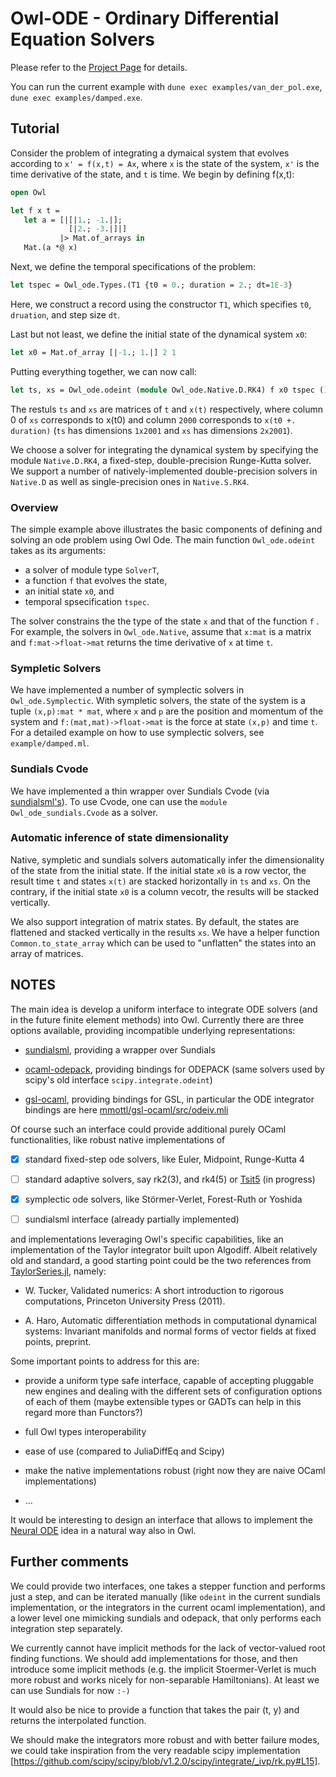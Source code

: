 # Owl-ODE - Ordinary Differential Equation Solvers

Please refer to the [Project Page](http://ocaml.xyz/project/proposal.html#project-13-differential-equation-solvers) for details.

You can run the current example with `dune exec examples/van_der_pol.exe`,  `dune exec examples/damped.exe`.

## Tutorial

Consider the problem of integrating a dymaical system that evolves according to `x' = f(x,t) = Ax`, 
where `x` is the state of the system, `x'` is the time derivative of the state, and `t` is time. 
We begin by defining f(x,t):

```ocaml
open Owl

let f x t = 
   let a = [|[|1.; -1.|];
             [|2.; -3.|]|]
           |> Mat.of_arrays in
   Mat.(a *@ x)
```

Next, we define the temporal specifications of the problem:

```ocaml
let tspec = Owl_ode.Types.(T1 {t0 = 0.; duration = 2.; dt=1E-3}
```

Here, we construct a record using the constructor `T1`, which specifies `t0`, `druation`, and step size `dt`.

Last but not least, we define the initial state of the dynamical system `x0`: 

```ocaml
let x0 = Mat.of_array [|-1.; 1.|] 2 1
```

Putting everything together, we can now call:
```ocaml
let ts, xs = Owl_ode.odeint (module Owl_ode.Native.D.RK4) f x0 tspec () 
```

The restuls `ts` and `xs` are matrices of `t` and `x(t)` respectively,
where column 0 of `xs` corresponds to x(t0) and column `2000` corresponds to `x(t0 +. duration)`
(`ts` has dimensions `1x2001` and `xs` has dimensions `2x2001`).

We choose a solver for integrating the dynamical system by specifying the module `Native.D.RK4`, 
a fixed-step, double-precision Runge-Kutta solver. 
We support a number of natively-implemented double-precision solvers in `Native.D` as well
as single-precision ones in `Native.S.RK4`.

### Overview

The simple example above illustrates the basic components of defining and solving an ode problem using Owl Ode.
The main function `Owl_ode.odeint` takes as its arguments:
* a solver of module type `SolverT`, 
* a function `f` that evolves the state,
* an initial state `x0`, and
* temporal spsecification `tspec`.

The solver constrains the the type of the state `x` and that of the function `f` . 
For example, the solvers in `Owl_ode.Native`, assume that `x:mat` is a matrix and `f:mat->float->mat` returns the time derivative of `x` at time `t`.

### Sympletic Solvers 

We have implemented a number of symplectic solvers in `Owl_ode.Symplectic`. 
With sympletic solvers, the state of the system is a tuple `(x,p):mat * mat`, where `x` and `p` are the position and momentum of the system and
 `f:(mat,mat)->float->mat` is the force at state `(x,p)` and time `t`.
For a detailed example on how to use symplectic solvers, see `example/damped.ml`.


### Sundials Cvode

We have implemented a thin wrapper over Sundials Cvode (via [sundialsml's](https://github.com/inria-parkas/sundialsml)). 
To use Cvode, one can use the `module Owl_ode_sundials.Cvode` as a solver.

### Automatic inference of state dimensionality

Native, sympletic and sundials solvers automatically infer the dimensionality of the state from the initial state.
If the initial state `x0` is a row vector, the result time `t` and states `x(t)` are stacked horizontally in `ts` and `xs`.
On the contrary, if the initial state `x0` is a column vecotr, the results will be stacked vertically.

We also support integration of matrix states. By default, the states are flattened and stacked vertically in the results `xs`. 
We have a helper function `Common.to_state_array` which can be used to "unflatten" the states into an array of matrices.


## NOTES

The main idea is develop a uniform interface to integrate ODE solvers (and in the future finite element methods) into Owl.
Currently there are three options available, providing incompatible underlying representations:

- [sundialsml](https://github.com/inria-parkas/sundialsml), providing a wrapper over Sundials

- [ocaml-odepack](https://github.com/Chris00/ocaml-odepack), providing bindings for ODEPACK (same solvers used by scipy's old interface `scipy.integrate.odeint`)

- [gsl-ocaml](https://github.com/mmottl/gsl-ocaml), providing bindings for GSL, in particular the ODE integrator bindings are here [mmottl/gsl-ocaml/src/odeiv.mli](https://github.com/mmottl/gsl-ocaml/blob/master/src/odeiv.mli)

Of course such an interface could provide additional purely OCaml functionalities, like robust native implementations of

- [x] standard fixed-step ode solvers, like Euler, Midpoint, Runge-Kutta 4

- [ ] standard adaptive solvers, say rk2(3), and rk4(5) or [Tsit5](http://users.ntua.gr/tsitoura/RK54_new_v2.pdf) (in progress)

- [x] symplectic ode solvers, like Störmer-Verlet, Forest-Ruth or Yoshida

- [ ] sundialsml interface (already partially implemented)

and implementations leveraging Owl's specific capabilities, like an implementation of the Taylor integrator built upon Algodiff.
Albeit relatively old and standard, a good starting point could be the two references from [TaylorSeries.jl](https://github.com/JuliaDiff/TaylorSeries.jl), namely:

- W. Tucker, Validated numerics: A short introduction to rigorous computations, Princeton University Press (2011).

- A. Haro, Automatic differentiation methods in computational dynamical systems: Invariant manifolds and normal forms of vector fields at fixed points, preprint.

Some important points to address for this are:

- provide a uniform type safe interface, capable of accepting pluggable new engines and dealing with the different sets of configuration options of each of them (maybe extensible types or GADTs can help in this regard more than Functors?)

- full Owl types interoperability

- ease of use (compared to JuliaDiffEq and Scipy)

- make the native implementations robust (right now they are naive OCaml implementations)

- ...


It would be interesting to design an interface that allows to implement the [Neural ODE](https://arxiv.org/abs/1806.07366) idea in a natural way also in Owl.


## Further comments

We could provide two interfaces, one takes a stepper function and performs just a step, and can be iterated manually (like `odeint` in the current sundials implementation, or the integrators in the current ocaml implementation), and a lower level one mimicking sundials and odepack, that only performs each integration step separately.

We currently cannot have implicit methods for the lack of vector-valued root finding functions. We should add implementations for those, and then introduce some implicit methods (e.g. the implicit Stoermer-Verlet is much more robust and works nicely for non-separable Hamiltonians). At least we can use Sundials for now `:-)`

It would also be nice to provide a function that takes the pair (t, y) and returns the interpolated function.

We should make the integrators more robust and with better failure modes, we could take inspiration from the very readable scipy implementation [https://github.com/scipy/scipy/blob/v1.2.0/scipy/integrate/_ivp/rk.py#L15].
